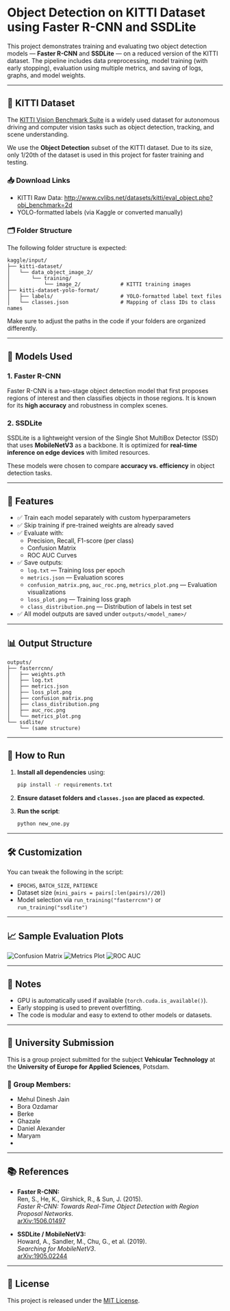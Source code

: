 # Object Detection on KITTI Dataset using Faster R-CNN and SSDLite

This project demonstrates training and evaluating two object detection models — **Faster R-CNN** and **SSDLite** — on a reduced version of the KITTI dataset. The pipeline includes data preprocessing, model training (with early stopping), evaluation using multiple metrics, and saving of logs, graphs, and model weights.

---

## 📂 KITTI Dataset

The [KITTI Vision Benchmark Suite](http://www.cvlibs.net/datasets/kitti/) is a widely used dataset for autonomous driving and computer vision tasks such as object detection, tracking, and scene understanding.

We use the **Object Detection** subset of the KITTI dataset. Due to its size, only 1/20th of the dataset is used in this project for faster training and testing.

### 📥 Download Links

- KITTI Raw Data: http://www.cvlibs.net/datasets/kitti/eval_object.php?obj_benchmark=2d
- YOLO-formatted labels (via Kaggle or converted manually)

### 🗂 Folder Structure

The following folder structure is expected:
```
kaggle/input/
├── kitti-dataset/
│   └── data_object_image_2/
│       └── training/
│           └── image_2/             # KITTI training images
├── kitti-dataset-yolo-format/
│   ├── labels/                      # YOLO-formatted label text files
│   └── classes.json                 # Mapping of class IDs to class names
```

Make sure to adjust the paths in the code if your folders are organized differently.

---

## 🧠 Models Used

### 1. **Faster R-CNN**
Faster R-CNN is a two-stage object detection model that first proposes regions of interest and then classifies objects in those regions. It is known for its **high accuracy** and robustness in complex scenes.

### 2. **SSDLite**
SSDLite is a lightweight version of the Single Shot MultiBox Detector (SSD) that uses **MobileNetV3** as a backbone. It is optimized for **real-time inference on edge devices** with limited resources.

These models were chosen to compare **accuracy vs. efficiency** in object detection tasks.

---

## 🚀 Features

- ✅ Train each model separately with custom hyperparameters
- ✅ Skip training if pre-trained weights are already saved
- ✅ Evaluate with:
  - Precision, Recall, F1-score (per class)
  - Confusion Matrix
  - ROC AUC Curves
- ✅ Save outputs:
  - `log.txt` — Training loss per epoch
  - `metrics.json` — Evaluation scores
  - `confusion_matrix.png`, `auc_roc.png`, `metrics_plot.png` — Evaluation visualizations
  - `loss_plot.png` — Training loss graph
  - `class_distribution.png` — Distribution of labels in test set
- ✅ All model outputs are saved under `outputs/<model_name>/`

---

## 📊 Output Structure

```
outputs/
├── fasterrcnn/
│   ├── weights.pth
│   ├── log.txt
│   ├── metrics.json
│   ├── loss_plot.png
│   ├── confusion_matrix.png
│   ├── class_distribution.png
│   ├── auc_roc.png
│   └── metrics_plot.png
└── ssdlite/
    └── (same structure)
```

---

## 🧪 How to Run

1. **Install all dependencies** using:
   ```bash
   pip install -r requirements.txt
   ```

2. **Ensure dataset folders and `classes.json` are placed as expected.**

3. **Run the script**:
   ```bash
   python new_one.py
   ```

---

## 🛠 Customization

You can tweak the following in the script:
- `EPOCHS`, `BATCH_SIZE`, `PATIENCE`
- Dataset size (`mini_pairs = pairs[:len(pairs)//20]`)
- Model selection via `run_training("fasterrcnn")` or `run_training("ssdlite")`

---

## 📈 Sample Evaluation Plots

![Confusion Matrix](outputs/fasterrcnn/confusion_matrix.png)
![Metrics Plot](outputs/fasterrcnn/metrics_plot.png)
![ROC AUC](outputs/fasterrcnn/auc_roc.png)

---

## 📌 Notes

- GPU is automatically used if available (`torch.cuda.is_available()`).
- Early stopping is used to prevent overfitting.
- The code is modular and easy to extend to other models or datasets.

---

## 🏫 University Submission

This is a group project submitted for the subject **Vehicular Technology** at the **University of Europe for Applied Sciences**, Potsdam.

### 👥 Group Members:
- Mehul Dinesh Jain
- Bora Ozdamar
- Berke
- Ghazale
- Daniel Alexander
- Maryam
- 

---

## 📚 References

- **Faster R-CNN:**  
  Ren, S., He, K., Girshick, R., & Sun, J. (2015).  
  *Faster R-CNN: Towards Real-Time Object Detection with Region Proposal Networks*.  
  [arXiv:1506.01497](https://arxiv.org/abs/1506.01497)

- **SSDLite / MobileNetV3:**  
  Howard, A., Sandler, M., Chu, G., et al. (2019).  
  *Searching for MobileNetV3*.  
  [arXiv:1905.02244](https://arxiv.org/abs/1905.02244)


---

## 📄 License

This project is released under the [MIT License](LICENSE).
